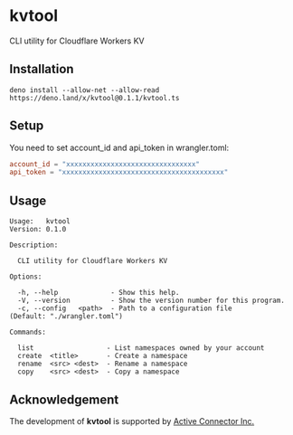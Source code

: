 # kvtool
CLI utility for Cloudflare Workers KV

## Installation
```
deno install --allow-net --allow-read https://deno.land/x/kvtool@0.1.1/kvtool.ts
```

## Setup
You need to set account_id and api_token in wrangler.toml:

```toml
account_id = "xxxxxxxxxxxxxxxxxxxxxxxxxxxxxxxx"
api_token = "xxxxxxxxxxxxxxxxxxxxxxxxxxxxxxxxxxxxxxxx"
```

## Usage
```
Usage:   kvtool
Version: 0.1.0

Description:

  CLI utility for Cloudflare Workers KV

Options:

  -h, --help             - Show this help.
  -V, --version          - Show the version number for this program.
  -c, --config   <path>  - Path to a configuration file               (Default: "./wrangler.toml")

Commands:

  list                  - List namespaces owned by your account
  create  <title>       - Create a namespace
  rename  <src> <dest>  - Rename a namespace
  copy    <src> <dest>  - Copy a namespace
```

## Acknowledgement
The development of **kvtool** is supported by [Active Connector Inc.](https://www.active-connector.com/)
